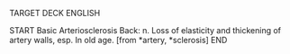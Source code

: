 TARGET DECK
ENGLISH

START
Basic
Arteriosclerosis
Back: n. Loss of elasticity and thickening of artery walls, esp. In old age. [from *artery, *sclerosis]
END
